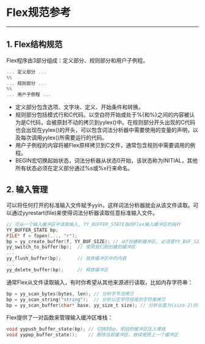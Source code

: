# **Flex规范参考**
***

## **1. Flex结构规范**
Flex程序由3部分组成：定义部分、规则部分和用户子例程。
```c
... 定义部分 ...
%%
... 规则部分 ...
%%
... 用户子例程 ...
```
  * 定义部分包含选项、文字块、定义、开始条件和转换。
  * 规则部分包括模式行和C代码。以空白符开始或处于%{和%}之间的内容被认为是C代码，会被原封不动的拷贝到yylex()中。在规则部分开头出现的C代码也会出现在yylex()的开头，可以包含词法分析器中需要使用的变量的声明，以及每次调用yylex()所需要运行的代码。
  * 用户子例程的内容将被Flex原样拷贝到C文件，通常包含规则中需要调用的例程。
  * BEGIN宏切换起始状态，词法分析器从状态0开始，该状态称为INITIAL，其他所有状态必须在定义部分通过%s或%x行来命名。

## **2. 输入管理**
可以将任何打开的标准输入文件赋予yyin，这样词法分析器就会从该文件读取。可以通过yyrestart(file)来使得词法分析器读取任意标准输入文件。
```c
// 可从一个输入缓冲区中读取输入, YY_BUFFER_STATE指向Flex输入缓冲区的指针
YY_BUFFER_STATE bp;
FILE* f = fopen(..., "r");
bp = yy_create_buffer(f, YY_BUF_SIZE); // 从f创建新缓冲区, 必须是YY_BUF_SIZE
yy_switch_to_buffer(bp);  // 使用我们刚创建的缓冲区
...
yy_flush_buffer(bp);      // 放弃缓冲区中的内容
...
yy_delete_buffer(bp);     // 释放缓冲区
```
通常Flex从文件读取输入，有时你希望从其他来源进行读取，比如内存字符串：
```c
bp = yy_scan_bytes(bytes, len); // 分析字节流拷贝
bp = yy_scan_string("string");  // 分析以空字符结尾的字符串拷贝
bp = yy_scan_buffer(char* base, yy_size_t size); // 分析长度为(size-2)的字节流
```
Flex提供了一对函数来管理输入缓冲区堆栈：
```c
void yypush_buffer_state(bp); // 切换到bp，把旧的缓冲区压入堆栈
void yypop_buffer_state();    // 删除当前缓冲区，继续使用上一个缓冲区
```
